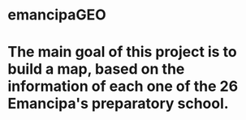 # emancipaGEO
# The main goal of this project is to build a map, based on the information of each one of the 26 Emancipa's preparatory school.
